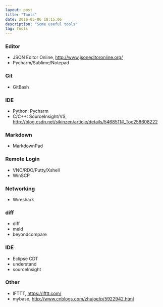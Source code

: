 ```yaml
---
layout: post
title: "Tools"
date: 2016-05-06 18:15:06 
description: "Some useful tools"
tag: Tools
---
```


### Editor
- JSON Editor Online, http://www.jsoneditoronline.org/
- Pycharm/Sublime/Notepad

### Git
- GitBash

### IDE 
- Python: Pycharm
- C/C++: SourceInsight/VS, http://blog.csdn.net/sikinzen/article/details/5468511#_Toc258608222

### Markdown
- MarkdownPad

### Remote Login

- VNC/RDO/Putty/Xshell
- WinSCP

### Networking
- Wireshark

### diff
- diff
- meld
- beyondcompare

### IDE
- Eclipse CDT
- understand
- sourceInsight


### Other
- IFTTT, https://ifttt.com/
- mybase, http://www.cnblogs.com/zhujoe/p/5922942.html
